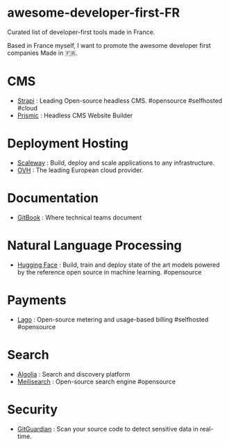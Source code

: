 # awesome-developer-first-FR
Curated list of developer-first tools made in France.

Based in France myself, I want to promote the awesome developer first companies Made in :fr:.

# CMS

- [Strapi](https:www.strapi.io) : Leading Open-source headless CMS. #opensource #selfhosted #cloud
- [Prismic](https://prismic.io) : Headless CMS Website Builder

# Deployment Hosting

- [Scaleway](https://www.scaleway.com/fr/) : Build, deploy and scale applications to any infrastructure.
- [OVH](https://www.ovhcloud.com/) : The leading European cloud provider.

# Documentation

- [GitBook](https://www.gitbook.com/) : Where technical teams document

# Natural Language Processing

- [Hugging Face](https://huggingface.co/) : Build, train and deploy state of the art models powered by the reference open source in machine learning. #opensource


# Payments

- [Lago](https://www.getlago.com/) : Open-source metering and usage-based billing #selfhosted #opensource


# Search 

- [Algolia](https://www.algolia.com/) : Search and discovery platform
- [Meilisearch](https://www.meilisearch.com/) : Open-source search engine #opensource

# Security

- [GitGuardian](https://www.gitguardian.com/) : Scan your source code to detect sensitive data in real-time.

